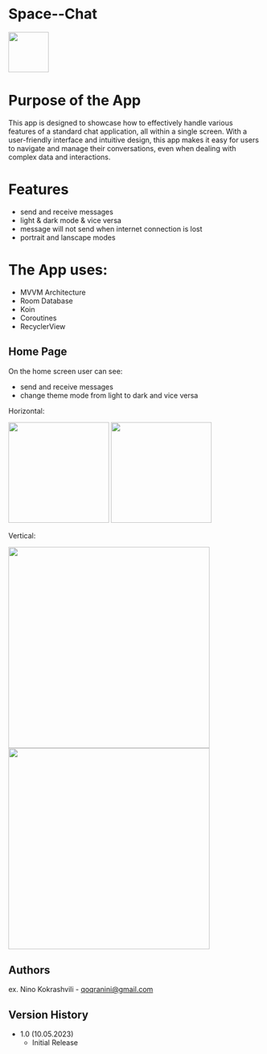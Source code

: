 # Space--Chat
<img src="https://user-images.githubusercontent.com/95241918/237201364-2590252f-d752-4961-8ab2-d320f349eb2e.png" width="80" height="80">

# Purpose of the App

This app is designed to showcase how to effectively handle various features of a standard chat application, all within a single screen. With a user-friendly interface and intuitive design, this app makes it easy for users to navigate and manage their conversations, even when dealing with complex data and interactions.

# Features
- send and receive messages
- light & dark mode & vice versa
- message will not send when internet connection is lost
- portrait and lanscape modes

# The App uses:
- MVVM Architecture
- Room Database
- Koin
- Coroutines
- RecyclerView

## Home Page
On the home screen user can see:
- send and receive messages
- change theme mode from light to dark and vice versa

Horizontal:

<img src="https://github.com/ninikokra/SPACE--Chat/assets/65869500/c9777fed-e364-449c-9c3f-fe3bfc95ad88" width="200">
<img src="https://github.com/ninikokra/SPACE--Chat/assets/65869500/65c0bfdd-e0bb-470d-b2ce-7971dac8e92d" width=200">
                                                                                                                   
 Vertical:     
                                                                                                                   
<img src="https://github.com/ninikokra/SPACE--Chat/assets/65869500/7c281253-f4cd-4bdb-8322-8655d440e3c4" width="400">
<img src="https://github.com/ninikokra/SPACE--Chat/assets/65869500/d0a72b2f-d459-4bee-8ce1-73711f359859" width="400">

## Authors

ex. Nino Kokrashvili - qoqranini@gmail.com


## Version History

* 1.0 (10.05.2023)
    * Initial Release
